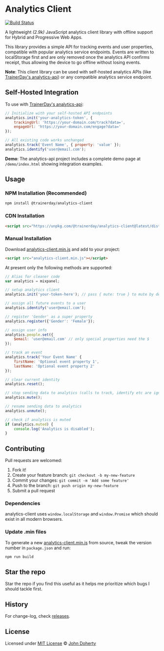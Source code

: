 # Analytics Client

[![Build Status](https://travis-ci.org/john-doherty/mixpanel-lite.svg?branch=master)](https://travis-ci.org/john-doherty/mixpanel-lite)

A lightweight _(2.9k)_ JavaScript analytics client library with offline support for Hybrid and Progressive Web Apps.

This library provides a simple API for tracking events and user properties, compatible with popular analytics service endpoints. Events are written to localStorage first and are only removed once the analytics API confirms receipt, thus allowing the device to go offline without losing events.

**Note**: This client library can be used with self-hosted analytics APIs (like [TrainerDay's analytics-api](https://github.com/trainerday/analytics-api)) or any compatible analytics service endpoint.

## Self-Hosted Integration

To use with [TrainerDay's analytics-api](https://github.com/trainerday/analytics-api):

```javascript
// Initialize with your self-hosted API endpoints
analytics.init('your-analytics-token', {
    trackingUrl: 'https://your-domain.com/track?data=',
    engageUrl: 'https://your-domain.com/engage?data='
});

// All existing code works unchanged
analytics.track('Event Name', { property: 'value' });
analytics.identify('user@email.com');
```

**Demo**: The analytics-api project includes a complete demo page at `/demo/index.html` showing integration examples.

## Usage

### NPM Installation (Recommended)
```bash
npm install @trainerday/analytics-client
```

### CDN Installation
```html
<script src="https://unpkg.com/@trainerday/analytics-client@latest/dist/analytics-client.min.js"></script>
```

### Manual Installation
Download [analytics-client.min.js](dist/analytics-client.min.js) and add to your project:

```html
<script src="analytics-client.min.js"></script>
```

At present only the following methods are supported:

```js
// Alias for cleaner code
var analytics = mixpanel;

// setup analytics client
analytics.init('your-token-here'); // pass { mute: true } to mute by default

// assign all future events to a user
analytics.identify('user@email.com');

// register 'Gender' as a super property
analytics.register({'Gender': 'Female'});

// assign user info
analytics.people.set({
    $email: 'user@email.com' // only special properties need the $
});

// track an event
analytics.track('Your Event Name' {
    firstName: 'Optional event property 1',
    lastName: 'Optional event property 2'
});

// clear current identity
analytics.reset();

// stop sending data to analytics (calls to track, identify etc are ignored)
analytics.mute();

// resume sending data to analytics
analytics.unmute();

// check if analytics is muted
if (analytics.muted) {
    console.log('Analytics is disabled');
}
```

## Contributing

Pull requests are welcomed:

1. Fork it!
2. Create your feature branch: `git checkout -b my-new-feature`
3. Commit your changes: `git commit -m 'Add some feature'`
4. Push to the branch: `git push origin my-new-feature`
5. Submit a pull request

### Dependencies

analytics-client uses `window.localStorage` and `window.Promise` which should exist in all modern browsers.

### Update .min files

To generate a new [analytics-client.min.js](dist/analytics-client.min.js) from source, tweak the version number in `package.json` and run:

```bash
npm run build
```

## Star the repo

Star the repo if you find this useful as it helps me prioritize which bugs I should tackle first.

## History

For change-log, check [releases](https://github.com/john-doherty/mixpanel-lite/releases).

## License

Licensed under [MIT License](LICENSE) &copy; [John Doherty](https://twitter.com/mrJohnDoherty)
